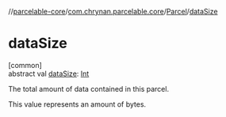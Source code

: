 //[parcelable-core](../../../index.md)/[com.chrynan.parcelable.core](../index.md)/[Parcel](index.md)/[dataSize](data-size.md)

# dataSize

[common]\
abstract val [dataSize](data-size.md): [Int](https://kotlinlang.org/api/latest/jvm/stdlib/kotlin/-int/index.html)

The total amount of data contained in this parcel.

This value represents an amount of bytes.
